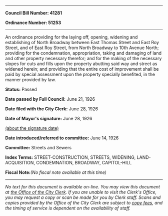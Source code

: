 

********

**Council Bill Number: 41281**
   
**Ordinance Number: 51253**
********

 An ordinance providing for the laying off, opening, widening and establishing of North Broadway between East Thomas Street and East Roy Street, and of East Roy Street, from North Broadway to 10th Avenue North; providing for the condemnation, appropriation, taking and damaging of land and other property necessary therefor; and for the making of the necessary slopes for cuts and fills upon the property abutting said way and street as widened herein; and providing that the entire cost of improvement shall be paid by special assessment upon the property specially benefited, in the manner provided by law.

**Status:** Passed
   
**Date passed by Full Council:** June 21, 1926
   
**Date filed with the City Clerk:** June 28, 1926
   
**Date of Mayor's signature:** June 28, 1926
   
[(about the signature date)](/~public/approvaldate.htm)
   
   
   
**Date introduced/referred to committee:** June 14, 1926
   
**Committee:** Streets and Sewers
   
   
**Index Terms:** STREET-CONSTRUCTION, STREETS, WIDENING, LAND-ACQUISITION, CONDEMNATION, BROADWAY, CAPITOL-HILL

**Fiscal Note:**_(No fiscal note available at this time)_
********

_No text for this document is available on-line. You may view this document at [the Office of the City Clerk](http://www.seattle.gov/leg/clerk/contactUs.htm). If you are unable to visit the Clerk's Office, you may request a copy or scan be made for you by Clerk staff. Scans and copies provided by the Office of the City Clerk are subject to [copy fees](http://clerk.seattle.gov/~public/clerkfees.htm), and the timing of service is dependent on the availability of staff._

